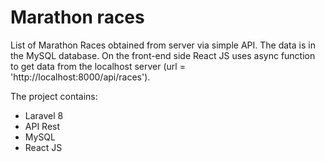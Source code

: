 <h1>Marathon races</h1>
<p>List of Marathon Races obtained from server via simple API. The data is in the MySQL database. On the front-end side React JS uses async function to get data from the localhost server (url = 'http://localhost:8000/api/races').</p>
<p>The project contains:</p>
<ul>
    <li>Laravel 8</li>
    <li>API Rest</li>
    <li>MySQL</li>
    <li>React JS</li>
</ul>

